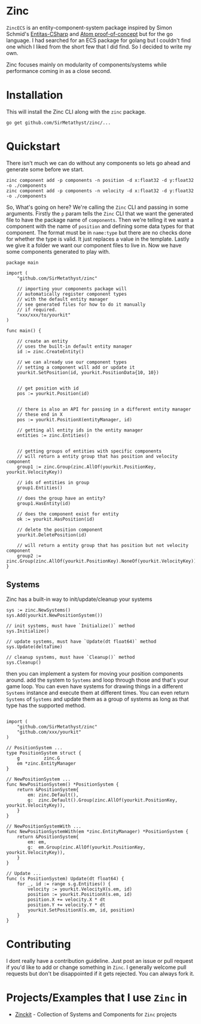 # Zinc 
`ZincECS` is an entity-component-system package inspired by Simon Schmid's [Entitas-CSharp](https://github.com/sschmid/Entitas-CSharp) and [Atom proof-of-concept](https://github.com/sschmid/Entitas-CSharp/issues/902) but for the go language. I had searched for an ECS package for golang but I couldn't find one which I liked from the short few that I did find. So I decided to write my own.

Zinc focuses mainly on modularity of components/systems while performance coming in as a close second. 

# Installation
This will install the Zinc CLI along with the `zinc` package.
```golang
go get github.com/SirMetathyst/zinc/...
```

# Quickstart

There isn't much we can do without any components so lets go ahead and generate some before we start.

```
zinc component add -p components -n position -d x:float32 -d y:float32 -o ./components
zinc component add -p components -n velocity -d x:float32 -d y:float32 -o ./components
```
So, What's going on here? We're calling the `Zinc` CLI and passing in some arguments. Firstly the `p` param tells the `Zinc` CLI that we want the generated file to have the package name of `components`. Then we're telling it we want a component with the name of `position` and defining some data types for that component. The format must be in `name:type` but there are no checks done for whether the type is valid. It just replaces a value in the template. Lastly we give it a folder we want our component files to live in. Now we have some components generated to play with.

```golang
package main

import (
    "github.com/SirMetathyst/zinc"

    // importing your components package will
    // automatically register component types
    // with the default entity manager
    // see generated files for how to do it manually
    // if required.
    "xxx/xxx/to/yourkit"
)

func main() {

    // create an entity
    // uses the built-in default entity manager
    id := zinc.CreateEntity()

    // we can already use our component types 
    // setting a component will add or update it
    yourkit.SetPosition(id, yourkit.PositionData{10, 10})


    // get position with id
    pos := yourkit.Position(id)


    // there is also an API for passing in a different entity manager
    // these end in X
    pos := yourkit.PositionX(entityManager, id)

    // getting all entity ids in the entity manager
    entities := zinc.Entities()


    // getting groups of entities with specific components
    // will return a entity group that has position and velocity component
    group1 := zinc.Group(zinc.AllOf(yourkit.PositionKey, yourkit.VelocityKey))

    // ids of entities in group
    group1.Entities()

    // does the group have an entity?
    group1.HasEntity(id)

    // does the component exist for entity
    ok := yourkit.HasPosition(id)

    // delete the position component 
    yourkit.DeletePosition(id)

    // will return a entity group that has position but not velocity component
    group2 := zinc.Group(zinc.AllOf(yourkit.PositionKey).NoneOf(yourkit.VelocityKey))  
}
```

## Systems
Zinc has a built-in way  to init/update/cleanup your systems

```golang
sys := zinc.NewSystems()
sys.Add(yourkit.NewPositionSystem())

// init systems, must have `Initialize()` method
sys.Initialize()

// update systems, must have `Update(dt float64)` method
sys.Update(deltaTime)

// cleanup systems, must have `Cleanup()` method
sys.Cleanup()

```
then you can implement a system for moving your position components around. add the system to `Systems` and loop through those and that's your game loop. You can even have systems for drawing things in a different `Systems` instance and execute them at different times. You can even return `Systems` of `Systems` and update them as a group of systems as long as that type has the supported method.
```golang

import (
    "github.com/SirMetathyst/zinc"
    "github.com/xxx/yourkit"
)

// PositionSystem ...
type PositionSystem struct {
	g         zinc.G
	em *zinc.EntityManager
}

// NewPositionSystem ...
func NewPositionSystem() *PositionSystem {
	return &PositionSystem{
		em: zinc.Default(),
		g:  zinc.Default().Group(zinc.AllOf(yourkit.PositionKey, yourkit.VelocityKey)),
	}
}

// NewPositionSystemWith ...
func NewPositionSystemWith(em *zinc.EntityManager) *PositionSystem {
	return &PositionSystem{
		em: em,
		g:  em.Group(zinc.AllOf(yourkit.PositionKey, yourkit.VelocityKey)),
	}
}

// Update ...
func (s PositionSystem) Update(dt float64) {
	for _, id := range s.g.Entities() {
		velocity := yourkit.VelocityX(s.em, id)
		position := yourkit.PositionX(s.em, id)
		position.X += velocity.X * dt
		position.Y += velocity.Y * dt
		yourkit.SetPositionX(s.em, id, position)
	}
}
```

# Contributing
I dont really have a contribution guideline. Just post an issue or pull request if you'd like to add or change something in `Zinc`. I generally welcome pull requests but don't be disappointed if it gets rejected. You can always fork it.

# Projects/Examples that I use `Zinc` in
- [Zinckit](https://github.com/SirMetathyst/zinckit) - Collection of Systems and Components for `Zinc` projects
<!--
- [Zincbird](https://github.com/SirMetathyst/zincbird) - Flappy birds clone written with `Zinc`
- [Zincpong](https://github.com/SirMetathyst/zincbird) - Pong clone written with `Zinc`-->

